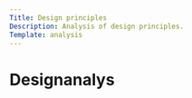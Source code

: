 ```yaml
---
Title: Design principles
Description: Analysis of design principles.
Template: analysis
---
```


Designanalys
=======================

<!-- Skriv en eller två rader om vad uppgiften handlar om.

###Urval

Berätta vilka webbplatser du valt att undersöka och varför eller hur du gick tillväga när du gjorde ditt urval.

###Metod

Berätta kort om din "metod", hur du gör för att utföra undersökningen. Berätta om du använder något speciellt verktyg.

###Resultat

Dokumentera dina resultat från din studie. Berätta vad du kom fram till, vilka resultat du hittade och observerade.

###Analys

Diskutera och analysera de resultaten du fann.

###Referenser

Ange de eventuella referenser du använder dig av, om några.

###Övrigt

Skriv ditt eget namn samt vilka gruppmedlemmar som deltog i att författa rapporten. -->
